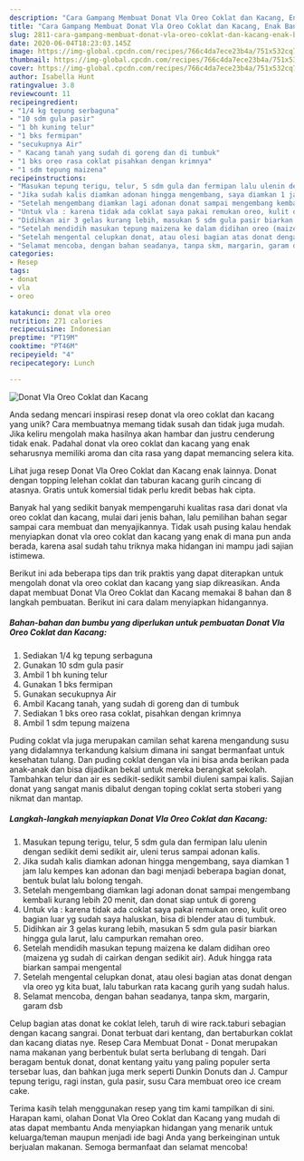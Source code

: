 ```yaml
---
description: "Cara Gampang Membuat Donat Vla Oreo Coklat dan Kacang, Enak Banget"
title: "Cara Gampang Membuat Donat Vla Oreo Coklat dan Kacang, Enak Banget"
slug: 2811-cara-gampang-membuat-donat-vla-oreo-coklat-dan-kacang-enak-banget
date: 2020-06-04T18:23:03.145Z
image: https://img-global.cpcdn.com/recipes/766c4da7ece23b4a/751x532cq70/donat-vla-oreo-coklat-dan-kacang-foto-resep-utama.jpg
thumbnail: https://img-global.cpcdn.com/recipes/766c4da7ece23b4a/751x532cq70/donat-vla-oreo-coklat-dan-kacang-foto-resep-utama.jpg
cover: https://img-global.cpcdn.com/recipes/766c4da7ece23b4a/751x532cq70/donat-vla-oreo-coklat-dan-kacang-foto-resep-utama.jpg
author: Isabella Hunt
ratingvalue: 3.8
reviewcount: 11
recipeingredient:
- "1/4 kg tepung serbaguna"
- "10 sdm gula pasir"
- "1 bh kuning telur"
- "1 bks fermipan"
- "secukupnya Air"
- " Kacang tanah yang sudah di goreng dan di tumbuk"
- "1 bks oreo rasa coklat pisahkan dengan krimnya"
- "1 sdm tepung maizena"
recipeinstructions:
- "Masukan tepung terigu, telur, 5 sdm gula dan fermipan lalu ulenin dengan sedikit demi sedikit air, uleni terus sampai adonan kalis."
- "Jika sudah kalis diamkan adonan hingga mengembang, saya diamkan 1 jam lalu kempes kan adonan dan bagi menjadi beberapa bagian donat, bentuk bulat lalu bolong tengah."
- "Setelah mengembang diamkan lagi adonan donat sampai mengembang kembali kurang lebih 20 menit, dan donat siap untuk di goreng"
- "Untuk vla : karena tidak ada coklat saya pakai remukan oreo, kulit oreo bagian luar yg sudah saya haluskan, bisa di blender atau di tumbuk."
- "Didihkan air 3 gelas kurang lebih, masukan 5 sdm gula pasir biarkan hingga gula larut, lalu campurkan remahan oreo."
- "Setelah mendidih masukan tepung maizena ke dalam didihan oreo (maizena yg sudah di cairkan dengan sedikit air). Aduk hingga rata biarkan sampai mengental"
- "Setelah mengental celupkan donat, atau olesi bagian atas donat dengan vla oreo yg kita buat, lalu taburkan rata kacang gurih yang sudah halus."
- "Selamat mencoba, dengan bahan seadanya, tanpa skm, margarin, garam dsb"
categories:
- Resep
tags:
- donat
- vla
- oreo

katakunci: donat vla oreo 
nutrition: 271 calories
recipecuisine: Indonesian
preptime: "PT19M"
cooktime: "PT46M"
recipeyield: "4"
recipecategory: Lunch

---
```



![Donat Vla Oreo Coklat dan Kacang](https://img-global.cpcdn.com/recipes/766c4da7ece23b4a/751x532cq70/donat-vla-oreo-coklat-dan-kacang-foto-resep-utama.jpg)

Anda sedang mencari inspirasi resep donat vla oreo coklat dan kacang yang unik? Cara membuatnya memang tidak susah dan tidak juga mudah. Jika keliru mengolah maka hasilnya akan hambar dan justru cenderung tidak enak. Padahal donat vla oreo coklat dan kacang yang enak seharusnya memiliki aroma dan cita rasa yang dapat memancing selera kita.

Lihat juga resep Donat Vla Oreo Coklat dan Kacang enak lainnya. Donat dengan topping lelehan coklat dan taburan kacang gurih cincang di atasnya. Gratis untuk komersial tidak perlu kredit bebas hak cipta.

Banyak hal yang sedikit banyak mempengaruhi kualitas rasa dari donat vla oreo coklat dan kacang, mulai dari jenis bahan, lalu pemilihan bahan segar sampai cara membuat dan menyajikannya. Tidak usah pusing kalau hendak menyiapkan donat vla oreo coklat dan kacang yang enak di mana pun anda berada, karena asal sudah tahu triknya maka hidangan ini mampu jadi sajian istimewa.


Berikut ini ada beberapa tips dan trik praktis yang dapat diterapkan untuk mengolah donat vla oreo coklat dan kacang yang siap dikreasikan. Anda dapat membuat Donat Vla Oreo Coklat dan Kacang memakai 8 bahan dan 8 langkah pembuatan. Berikut ini cara dalam menyiapkan hidangannya.

<!--inarticleads1-->

##### Bahan-bahan dan bumbu yang diperlukan untuk pembuatan Donat Vla Oreo Coklat dan Kacang:

1. Sediakan 1/4 kg tepung serbaguna
1. Gunakan 10 sdm gula pasir
1. Ambil 1 bh kuning telur
1. Gunakan 1 bks fermipan
1. Gunakan secukupnya Air
1. Ambil  Kacang tanah, yang sudah di goreng dan di tumbuk
1. Sediakan 1 bks oreo rasa coklat, pisahkan dengan krimnya
1. Ambil 1 sdm tepung maizena


Puding coklat vla juga merupakan camilan sehat karena mengandung susu yang didalamnya terkandung kalsium dimana ini sangat bermanfaat untuk kesehatan tulang. Dan puding coklat dengan vla ini bisa anda berikan pada anak-anak dan bisa dijadikan bekal untuk mereka berangkat sekolah. Tambahkan telur dan air es sedikit-sedikit sambil diuleni sampai kalis. Sajian donat yang sangat manis dibalut dengan toping coklat serta stoberi yang nikmat dan mantap. 

<!--inarticleads2-->

##### Langkah-langkah menyiapkan Donat Vla Oreo Coklat dan Kacang:

1. Masukan tepung terigu, telur, 5 sdm gula dan fermipan lalu ulenin dengan sedikit demi sedikit air, uleni terus sampai adonan kalis.
1. Jika sudah kalis diamkan adonan hingga mengembang, saya diamkan 1 jam lalu kempes kan adonan dan bagi menjadi beberapa bagian donat, bentuk bulat lalu bolong tengah.
1. Setelah mengembang diamkan lagi adonan donat sampai mengembang kembali kurang lebih 20 menit, dan donat siap untuk di goreng
1. Untuk vla : karena tidak ada coklat saya pakai remukan oreo, kulit oreo bagian luar yg sudah saya haluskan, bisa di blender atau di tumbuk.
1. Didihkan air 3 gelas kurang lebih, masukan 5 sdm gula pasir biarkan hingga gula larut, lalu campurkan remahan oreo.
1. Setelah mendidih masukan tepung maizena ke dalam didihan oreo (maizena yg sudah di cairkan dengan sedikit air). Aduk hingga rata biarkan sampai mengental
1. Setelah mengental celupkan donat, atau olesi bagian atas donat dengan vla oreo yg kita buat, lalu taburkan rata kacang gurih yang sudah halus.
1. Selamat mencoba, dengan bahan seadanya, tanpa skm, margarin, garam dsb


Celup bagian atas donat ke coklat leleh, taruh di wire rack.taburi sebagian dengan kacang sangrai. Donat terbuat dari kentang, dan bertaburkan coklat dan kacang diatas nye. Resep Cara Membuat Donat - Donat merupakan nama makanan yang berbentuk bulat serta berlubang di tengah. Dari beragam bentuk donat, donat kentang yaitu yang paling populer serta tersebar luas, dan bahkan juga merk seperti Dunkin Donuts dan J. Campur tepung terigu, ragi instan, gula pasir, susu Cara membuat oreo ice cream cake. 

Terima kasih telah menggunakan resep yang tim kami tampilkan di sini. Harapan kami, olahan Donat Vla Oreo Coklat dan Kacang yang mudah di atas dapat membantu Anda menyiapkan hidangan yang menarik untuk keluarga/teman maupun menjadi ide bagi Anda yang berkeinginan untuk berjualan makanan. Semoga bermanfaat dan selamat mencoba!
